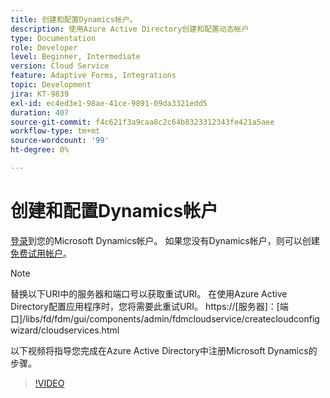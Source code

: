```yaml
---
title: 创建和配置Dynamics帐户。
description: 使用Azure Active Directory创建和配置动态帐户
type: Documentation
role: Developer
level: Beginner, Intermediate
version: Cloud Service
feature: Adaptive Forms, Integrations
topic: Development
jira: KT-9839
exl-id: ec4ed3e1-98ae-41ce-9891-09da3321edd5
duration: 407
source-git-commit: f4c621f3a9caa8c2c64b8323312343fe421a5aee
workflow-type: tm+mt
source-wordcount: '99'
ht-degree: 0%

---
```


# 创建和配置Dynamics帐户

[登录](https://dynamics.microsoft.com/en-us/)到您的Microsoft Dynamics帐户。 如果您没有Dynamics帐户，则可以创建[免费试用帐户](https://dynamics.microsoft.com/en-us/dynamics-365-free-trial/)。

>[!NOTE]
>替换以下URI中的服务器和端口号以获取重试URI。 在使用Azure Active Directory配置应用程序时，您将需要此重试URI。
>https://[服务器]：[端口]/libs/fd/fdm/gui/components/admin/fdmcloudservice/createcloudconfigwizard/cloudservices.html

以下视频将指导您完成在Azure Active Directory中注册Microsoft Dynamics的步骤。

>[!VIDEO](https://video.tv.adobe.com/v/340743?quality=12&learn=on)
